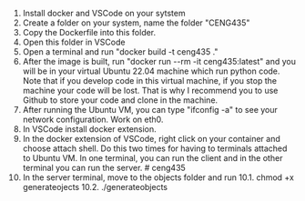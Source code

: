 1. Install docker and VSCode on your sytstem
2. Create a folder on your system, name the folder "CENG435"
3. Copy the Dockerfile into this folder.
4. Open this folder in VSCode
5. Open a terminal and run "docker build -t ceng435 ."
6. After the image is built, run "docker run --rm -it  ceng435:latest" and you will be in your virtual Ubuntu 22.04 machine which run python code. Note that if you develop code in this virtual machine, if you stop the machine your code will be lost. That is why I recommend you to use Github to store your code and clone in the machine.
7. After running the Ubuntu VM, you can type "ifconfig -a" to see your network configuration. Work on eth0.
8. In VSCode install docker extension.
9. In the docker extension of VSCode, right click on your container and choose attach shell. Do this two times for having to terminals attached to Ubuntu VM. In one terminal, you can run the client and in the other terminal you can run the server. # ceng435
10. In the server terminal, move to the objects folder and run 
    10.1. chmod +x generateojects
    10.2. ./generateobjects
